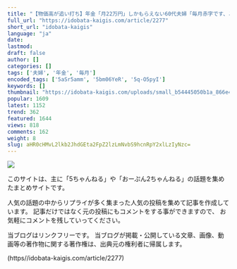 ```yaml
---
title: "【物価高が追い打ち】年金「月22万円」しかもらえない60代夫婦「毎月赤字です、どう生きていけと？」"
full_url: "https://idobata-kaigis.com/article/2277"
short_url: "idobata-kaigis"
language: "ja"
date: 
lastmod: 
draft: false
author: []
categories: []
tags: ['夫婦', '年金', '毎月']
encoded_tags: ['5aSr5amm', '5bm06YeR', '5q-O5pyI']
keywords: []
thumbnail: "https://idobata-kaigis.com/uploads/small_b54445050b1a_866e47d275.jpg"
popular: 1609
latest: 1152
trend: 362
featured: 1644
views: 818
comments: 162
weight: 8
slug: aHR0cHMvL2lkb2JhdGEta2FpZ2lzLmNvbS9hcnRpY2xlLzIyNzc=
---
```


![](https://idobata-kaigis.com/uploads/small_b54445050b1a_866e47d275.jpg)

<div><p class=''>このサイトは、主に「5ちゃんねる」や「おーぷん2ちゃんねる」の話題を集めたまとめサイトです。</p><p>人気の話題の中からリプライが多く集まった人気の投稿を集めて記事を作成しています。 記事だけではなく元の投稿にもコメントをする事ができますので、 お気軽にコメントを残していってください。</p><p class=''>当ブログはリンクフリーです。 当ブログが掲載・公開している文章、画像、動画等の著作物に関する著作権は、出典元の権利者に帰属します。</p></div>

(https//idobata-kaigis.com/article/2277)

